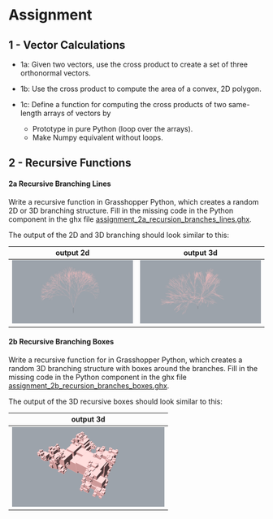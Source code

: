 # Assignment

## 1 - Vector Calculations

* 1a: Given two vectors, use the cross product to create a set of three orthonormal vectors.

* 1b: Use the cross product to compute the area of a convex, 2D polygon.

* 1c: Define a function for computing the cross products of two same-length arrays of vectors by
    * Prototype in pure Python (loop over the arrays).
    * Make Numpy equivalent without loops.

## 2 - Recursive Functions

#### 2a Recursive Branching Lines

Write a recursive function in Grasshopper Python, which creates a random 2D or 3D branching structure. Fill in the missing code in the Python component in the ghx file [assignment_2a_recursion_branches_lines.ghx](assignment_2a_recursion_branches_lines.ghx).

The output of the 2D and 3D branching should look similar to this:

output 2d  | output 3d
---- | ---- 
<img src="images/branches2d.jpg" width="300px" a/> | <img src="images/branches3d.jpg" width="300px" a/><br>


#### 2b Recursive Branching Boxes

Write a recursive function for in Grasshopper Python, which creates a random 3D branching structure with boxes around the branches. Fill in the missing code in the Python component in the ghx file [assignment_2b_recursion_branches_boxes.ghx](assignment_2b_recursion_branches_boxes.ghx).

The output of the 3D recursive boxes should look similar to this:

| output 3d  |
| ---- |
| <img src="images/boxes3d.jpg" width="300px" a/> |
